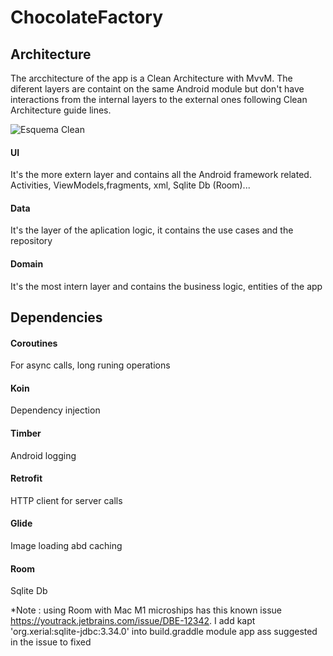 # ChocolateFactory

## Architecture
The arcchitecture of the app is a Clean Architecture with MvvM.
The diferent layers are containt on the same Android module but don't have interactions from the internal layers to the external ones following Clean Architecture guide lines. 

![Esquema Clean](https://user-images.githubusercontent.com/22010618/132135079-7198a96b-e18b-4c9f-ba36-f6e3c6e10c5e.png)

#### UI 
It's the more extern layer and contains all the Android framework related. Activities, ViewModels,fragments, xml, Sqlite Db (Room)... 
#### Data
It's the layer of the aplication logic, it contains the use cases and the repository
#### Domain
It's the most intern layer and contains the business logic, entities of the app

## Dependencies 

#### Coroutines 
For async calls, long runing operations

#### Koin 
Dependency injection

#### Timber
Android logging

#### Retrofit
HTTP client for server calls

#### Glide
Image loading abd caching

#### Room 
Sqlite Db

*Note : using Room with Mac M1 microships has this known issue https://youtrack.jetbrains.com/issue/DBE-12342. 
I add kapt 'org.xerial:sqlite-jdbc:3.34.0' into build.graddle module app ass suggested in the issue to fixed







